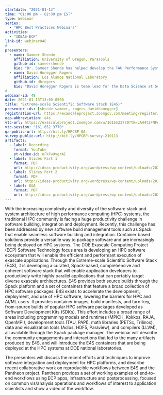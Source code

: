 ```yaml
---
startdate: "2021-01-13"
time: "01:00 pm - 02:00 pm EST"
type: Webinar
series:
  - "HPC Best Practices Webinars"
activities:
  - "IDEAS-ECP"
link-id: webinar048
#
presenters:
  - name: Sameer Shende
    affiliation: University of Oregon, ParaTools
    github-id: sameershende
    bio: "Dr. Sameer Shende has helped develop the TAU Performance System, the Program Database Toolkit (PDT), the Extreme-scale Scientific Software Stack (E4S) and the HPCLinux distro. His research interests include tools and techniques for performance instrumentation, measurement, analysis, runtime systems, HPC container runtimes, scientific software stacks, and compiler optimizations. He serves as a Research Associate Professor and the Director of the Performance Research Laboratory at the University of Oregon, and as the President and Director of ParaTools, Inc., ParaTools, SAS, and ParaTools, Ltd."
  - name: David Honegger Rogers
    affiliation: Los Alamos National Laboratory
    github-id: dhrogers
    bio: "David Honegger Rogers is team lead for the Data Science at Scale team at Los Alamos National Lab. He has worked at LANL since 2013, after a decade of leading the Scalable Analysis and Visualization Team at Sandia National Labs, where he was instrumental in bringing in-situ analysis and visualization into production. He now focuses on interactive analysis tools that integrate design, scalable analytics and principles of cognitive science to promote scientific discovery. Prior to working on large scale data analysis, David worked at DreamWorks Feature animation, writing and managing production software. He has degrees in Computer Science, Architecture (buildings, not computers), and an MFA in Writing for Children."
#
webinar-id: 48
date: 2021-01-13T13:00-0500
title: "Extreme-scale Scientific Software Stack (E4S)"
presenter-ids: [shende-sameer, rogers-davidhonegger]
registration-url: https://exascaleproject.zoomgov.com/meeting/register/vJIsceyqrTwtGhx2IVPLXJ95mpC_dEE2a5s
ecp-abbreviation: e4s
vtc-url: https://exascaleproject.zoomgov.com/w/1616523770?tk=LA44tZFNFn1Iw2TpsmaUPWBhbUICJ3YAdNn4H9rncg0.DQIAAAAAYFox-hY0Z3pqOTFhdFQxbXdBd1ExeWR0dGJRAAAAAAAAAAAAAAAAAAAAAAAAAAAA
vtc-session: "161 652 3770"
qa-public-url: http://bit.ly/HPCBP-QA
survey-public-url: http://bit.ly/HPCBP-survey-210113
artifacts:
  - label: Recording
    format: YouTube
    yt-video-id: uFkFwUvgrAI
  - label: Slides Part 1
    format: PDF
    url: http://ideas-productivity.org/wordpress/wp-content/uploads/2021/01/webinar048-e4s-pt1.pdf
  - label: Slides Part 2
    format: PDF
    url: http://ideas-productivity.org/wordpress/wp-content/uploads/2021/01/webinar048-e4s-pt2.pdf
  - label: Q&A
    format: PDF
    url: http://ideas-productivity.org/wordpress/wp-content/uploads/2021/01/webinar048-e4s-qa.pdf
---
```

With the increasing complexity and diversity of the software stack and system architecture of high performance computing (HPC) systems, the traditional HPC community is facing a huge productivity challenge in software building, integration and deployment. Recently, this challenge has been addressed by new software build management tools such as Spack that enable seamless software building and integration. Container based solutions provide a versatile way to package software and are increasingly being deployed on HPC systems. The DOE Exascale Computing Project (ECP) Software Technology focus area is developing an HPC software ecosystem that will enable the efficient and performant execution of exascale applications. Through the Extreme-scale Scientific Software Stack (E4S), it is developing a curated, Spack-based, comprehensive and coherent software stack that will enable application developers to productively write highly parallel applications that can portably target diverse exascale architectures. E4S provides both source builds through the Spack platform and a set of containers that feature a broad collection of HPC software packages. E4S exists to accelerate the development, deployment, and use of HPC software, lowering the barriers for HPC and AI/ML users. It provides container images, build manifests, and turn-key, from-source builds of popular HPC software packages developed as Software Development Kits (SDKs). This effort includes a broad range of areas including programming models and runtimes (MPICH, Kokkos, RAJA, OpenMPI), development tools (TAU, PAPI), math libraries (PETSc, Trilinos), data and visualization tools (Adios, HDF5, Paraview), and compilers (LLVM), all available through the Spack package manager. The webinar will describe the community engagements and interactions that led to the many artifacts produced by E4S, and will introduce the E4S containers that are being deployed at the HPC systems at DOE national laboratories.

The presenters will discuss the recent efforts and techniques to improve software integration and deployment for HPC platforms, and describe recent collaborative work on reproducible workflows between E4S and the Pantheon project. Pantheon provides a set of working examples of end-to-end workflows using ECP apps, infrastructure and postprocessing, focused on common vis/analysis operations and workflows of interest to application scientists and show a video of the workflow.

